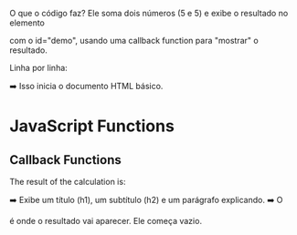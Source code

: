 O que o código faz?
Ele soma dois números (5 e 5) e exibe o resultado no elemento <p> com o id="demo", usando uma callback function para "mostrar" o resultado.

Linha por linha:

<!DOCTYPE html>
<html>
<body>
➡️ Isso inicia o documento HTML básico.


<h1>JavaScript Functions</h1>
<h2>Callback Functions</h2>

<p>The result of the calculation is:</p>
<p id="demo"></p>
➡️ Exibe um título (h1), um subtítulo (h2) e um parágrafo explicando.
➡️ O <p id="demo"></p> é onde o resultado vai aparecer. Ele começa vazio.


<script>
➡️ Agora começa o código JavaScript.

A primeira função:

function myDisplayer(something) {
  document.getElementById("demo").innerHTML = something;
}
➡️ myDisplayer é uma função que recebe um valor (something) e coloca esse valor dentro do parágrafo com o id="demo".
✅ Ou seja, ela exibe algo na tela.

A segunda função:

function myCalculator(num1, num2, myCallback) {
  let sum = num1 + num2;
  myCallback(sum);
}
➡️ myCalculator recebe dois números (num1 e num2) e uma função de callback (myCallback).
➡️ Ela soma os dois números e depois chama a callback, passando o resultado da soma (sum).
✅ Ou seja, ela calcula e deixa a responsabilidade de exibir para a callback.

Chamando a função:

myCalculator(5, 5, myDisplayer);
➡️ Aqui você chama myCalculator com três argumentos:

5 → primeiro número
5 → segundo número
myDisplayer → função callback que vai mostrar o resultado.
➡️ Dentro de myCalculator, ele soma 5 + 5, que dá 10, e depois chama:

myCallback(10); 
// que no caso é o mesmo que chamar: myDisplayer(10);
➡️ A myDisplayer então coloca esse 10 dentro do <p> com id demo:

document.getElementById("demo").innerHTML = 10;

Resumindo:
🔧 myCalculator calcula ➡️
📞 Chama myDisplayer com o resultado ➡️
🖋️ myDisplayer exibe o resultado na página.

Resultado na tela:

The result of the calculation is:
10